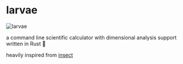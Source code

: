 # larvae

![larvae](https://gitlab.com/uploads/-/system/project/avatar/32538279/larvae.jpg)

a command line scientific calculator with dimensional analysis support written in Rust 🦀

heavily inspired from [insect](https://github.com/sharkdp/insect)
